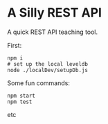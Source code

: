 # A Silly REST API

A quick REST API teaching tool.

First:
```
npm i
# set up the local leveldb
node ./localDev/setupDb.js
```

Some fun commands:
```shell
npm start
npm test
```
etc
